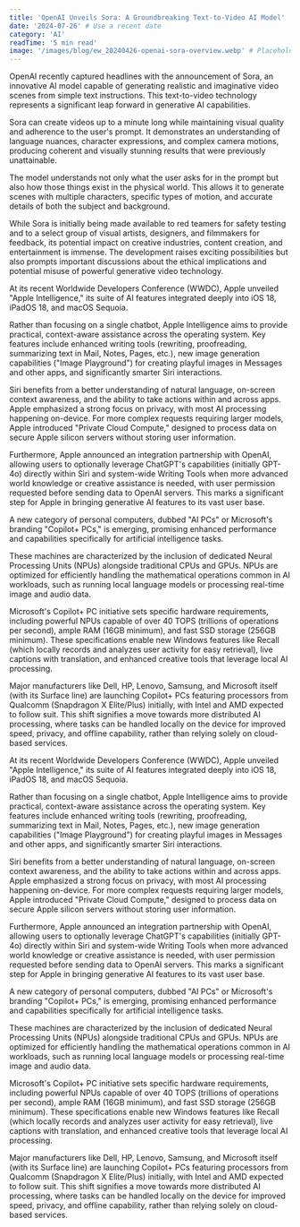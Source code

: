 ```yaml
---
title: 'OpenAI Unveils Sora: A Groundbreaking Text-to-Video AI Model'
date: '2024-07-26' # Use a recent date
category: 'AI'
readTime: '5 min read'
image: '/images/blog/ew_20240426-openai-sora-overview.webp' # Placeholder image path
---
```


OpenAI recently captured headlines with the announcement of Sora, an innovative AI model capable of generating realistic and imaginative video scenes from simple text instructions. This text-to-video technology represents a significant leap forward in generative AI capabilities.

Sora can create videos up to a minute long while maintaining visual quality and adherence to the user's prompt. It demonstrates an understanding of language nuances, character expressions, and complex camera motions, producing coherent and visually stunning results that were previously unattainable.

The model understands not only what the user asks for in the prompt but also how those things exist in the physical world. This allows it to generate scenes with multiple characters, specific types of motion, and accurate details of both the subject and background.

While Sora is initially being made available to red teamers for safety testing and to a select group of visual artists, designers, and filmmakers for feedback, its potential impact on creative industries, content creation, and entertainment is immense. The development raises exciting possibilities but also prompts important discussions about the ethical implications and potential misuse of powerful generative video technology. 

At its recent Worldwide Developers Conference (WWDC), Apple unveiled "Apple Intelligence," its suite of AI features integrated deeply into iOS 18, iPadOS 18, and macOS Sequoia.

Rather than focusing on a single chatbot, Apple Intelligence aims to provide practical, context-aware assistance across the operating system. Key features include enhanced writing tools (rewriting, proofreading, summarizing text in Mail, Notes, Pages, etc.), new image generation capabilities ("Image Playground") for creating playful images in Messages and other apps, and significantly smarter Siri interactions.

Siri benefits from a better understanding of natural language, on-screen context awareness, and the ability to take actions within and across apps. Apple emphasized a strong focus on privacy, with most AI processing happening on-device. For more complex requests requiring larger models, Apple introduced "Private Cloud Compute," designed to process data on secure Apple silicon servers without storing user information.

Furthermore, Apple announced an integration partnership with OpenAI, allowing users to optionally leverage ChatGPT's capabilities (initially GPT-4o) directly within Siri and system-wide Writing Tools when more advanced world knowledge or creative assistance is needed, with user permission requested before sending data to OpenAI servers. This marks a significant step for Apple in bringing generative AI features to its vast user base. 

A new category of personal computers, dubbed "AI PCs" or Microsoft's branding "Copilot+ PCs," is emerging, promising enhanced performance and capabilities specifically for artificial intelligence tasks.

These machines are characterized by the inclusion of dedicated Neural Processing Units (NPUs) alongside traditional CPUs and GPUs. NPUs are optimized for efficiently handling the mathematical operations common in AI workloads, such as running local language models or processing real-time image and audio data.

Microsoft's Copilot+ PC initiative sets specific hardware requirements, including powerful NPUs capable of over 40 TOPS (trillions of operations per second), ample RAM (16GB minimum), and fast SSD storage (256GB minimum). These specifications enable new Windows features like Recall (which locally records and analyzes user activity for easy retrieval), live captions with translation, and enhanced creative tools that leverage local AI processing.

Major manufacturers like Dell, HP, Lenovo, Samsung, and Microsoft itself (with its Surface line) are launching Copilot+ PCs featuring processors from Qualcomm (Snapdragon X Elite/Plus) initially, with Intel and AMD expected to follow suit. This shift signifies a move towards more distributed AI processing, where tasks can be handled locally on the device for improved speed, privacy, and offline capability, rather than relying solely on cloud-based services. 

At its recent Worldwide Developers Conference (WWDC), Apple unveiled "Apple Intelligence," its suite of AI features integrated deeply into iOS 18, iPadOS 18, and macOS Sequoia.

Rather than focusing on a single chatbot, Apple Intelligence aims to provide practical, context-aware assistance across the operating system. Key features include enhanced writing tools (rewriting, proofreading, summarizing text in Mail, Notes, Pages, etc.), new image generation capabilities ("Image Playground") for creating playful images in Messages and other apps, and significantly smarter Siri interactions.

Siri benefits from a better understanding of natural language, on-screen context awareness, and the ability to take actions within and across apps. Apple emphasized a strong focus on privacy, with most AI processing happening on-device. For more complex requests requiring larger models, Apple introduced "Private Cloud Compute," designed to process data on secure Apple silicon servers without storing user information.

Furthermore, Apple announced an integration partnership with OpenAI, allowing users to optionally leverage ChatGPT's capabilities (initially GPT-4o) directly within Siri and system-wide Writing Tools when more advanced world knowledge or creative assistance is needed, with user permission requested before sending data to OpenAI servers. This marks a significant step for Apple in bringing generative AI features to its vast user base. 

A new category of personal computers, dubbed "AI PCs" or Microsoft's branding "Copilot+ PCs," is emerging, promising enhanced performance and capabilities specifically for artificial intelligence tasks.

These machines are characterized by the inclusion of dedicated Neural Processing Units (NPUs) alongside traditional CPUs and GPUs. NPUs are optimized for efficiently handling the mathematical operations common in AI workloads, such as running local language models or processing real-time image and audio data.

Microsoft's Copilot+ PC initiative sets specific hardware requirements, including powerful NPUs capable of over 40 TOPS (trillions of operations per second), ample RAM (16GB minimum), and fast SSD storage (256GB minimum). These specifications enable new Windows features like Recall (which locally records and analyzes user activity for easy retrieval), live captions with translation, and enhanced creative tools that leverage local AI processing.

Major manufacturers like Dell, HP, Lenovo, Samsung, and Microsoft itself (with its Surface line) are launching Copilot+ PCs featuring processors from Qualcomm (Snapdragon X Elite/Plus) initially, with Intel and AMD expected to follow suit. This shift signifies a move towards more distributed AI processing, where tasks can be handled locally on the device for improved speed, privacy, and offline capability, rather than relying solely on cloud-based services. 